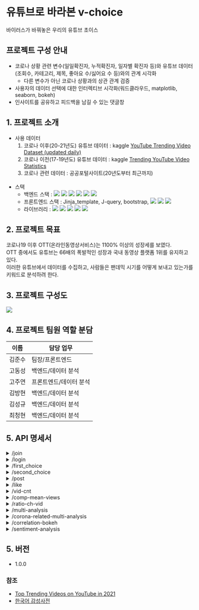 

# 유튜브로 바라본 v-choice

바이러스가 바꿔놓은 우리의 유튜브 초이스

## 프로젝트 구성 안내

- 코로나 상황 관련 변수(일일확진자, 누적확진자, 일자별 확진자 등)와 유튜브 데이터(조회수, 카테고리, 제목, 좋아요 수/싫어요 수 등)와의 관계 시각화
  -  다른 변수가 아닌 코로나 상황과의 상관 관계 검증
- 사용자의 데이터 선택에 대한 인터렉티브 시각화(워드클라우드, matplotlib, seaborn, bokeh)
- 인사이트를 공유하고 피드백을 남길 수 있는 댓글창

## 1. 프로젝트 소개
  
- 사용 데이터
    1. 코로나 이후(20-21년도) 유튜브 데이터 : kaggle [YouTube Trending Video Dataset (updated daily)](https://www.kaggle.com/rsrishav/youtube-trending-video-dataset)
    2. 코로나 이전(17-19년도) 유튜브 데이터 : kaggle [Trending YouTube Video Statistics](https://www.kaggle.com/datasnaek/youtube-new)
    3. 코로나 관련 데이터 : 공공포털사이트(20년도부터 최근까지)
  </br>
- 스택
  - 백엔드 스택 : 
  <img src="https://img.shields.io/badge/Python-3766AB?style=flat-square&logo=Python&logoColor=white"/></a>
  <img src="https://img.shields.io/badge/Jupyter-F37626?style=flat-square&logo=jupyter&logoColor=white"/></a>
  <img src="https://img.shields.io/badge/Mysql-E6B91E?style=flat-square&logo=MySql&logoColor=white"/></a>
  <img src="https://img.shields.io/badge/Flask-29B5E8?style=flat-square&logo=Flask&logoColor=white"/></a>
  <img src="https://img.shields.io/badge/aws-333664?style=flat-square&logo=amazon-aws&logoColor=white"/></a>
  <img src="https://img.shields.io/badge/Ubuntu-E95420?style=flat-square&logo=Ubuntu&logoColor=white"/></a>
  - 프론트엔드 스택 : Jinja_template, J-query, bootstrap,
  <img src="https://img.shields.io/badge/Jinja-B41717?style=flat-square&logo=Jinja&logoColor=white"/></a>
  <img src="https://img.shields.io/badge/JQuery-0769AD?style=flat-square&logo=JQuery&logoColor=white"/></a>
  <img src="https://img.shields.io/badge/Bootstrap-7952B3?style=flat-square&logo=Bootstrap&logoColor=white"/></a>
  - 라이브러리 : 
  <img src="https://img.shields.io/badge/Pandas-FF6600?style=flat-square&logo=Pandas&logoColor=white"/></a>
  <img src="https://img.shields.io/badge/Numpy-013243?style=flat-square&logo=Numpy&logoColor=white"/></a>
  <img src="https://img.shields.io/badge/matplotlib-125345?style=flat-square&logo=matplotlib&logoColor=white"/></a>
  <img src="https://img.shields.io/badge/seaborn-00CCBB?style=flat-square&logo=seaborn&logoColor=white"/></a>
  <img src="https://img.shields.io/badge/sweetalert2-FEC111?style=flat-square&logo=sweetalert2&logoColor=white"/></a>



## 2. 프로젝트 목표

코로나19 이후 OTT(온라인동영상서비스)는 1100% 이상의 성장세를 보였다. \
OTT 중에서도 유튜브는 66배의 폭발적인 성장과 국내 동영상 플랫폼 1위를 유지하고 있다. \
이러한 유튜브에서 데이터를 수집하고, 사람들은 팬데믹 시기를 어떻게 보내고 있는가를 키워드로 분석하려 한다.

## 3. 프로젝트 구성도
![](/V-choice_UI_UX정의서.jpeg)

## 4. 프로젝트 팀원 역할 분담

| 이름 | 담당 업무 |
| ------ | ------ |
| 김준수 | 팀장/프론트엔드 |
| 고동성 | 백엔드/데이터 분석 |
| 고주연 | 프론트엔드/데이터 분석 |
| 김방현 | 백엔드/데이터 분석 |
| 김성규 | 백엔드/데이터 분석 |
| 최청현 | 백엔드/데이터 분석 |

## 5. API 명세서

<details>
<summary>/join</summary>

| method | description | parameters |
|--------|-------------|------------|
| post | 회원의 회원가입 | <span dir="">'user_id', 'user_pw'</span> |

</details>
<details>
<summary>/login</summary>

| method | description | parameters |
|--------|-------------|------------|
| post | 회원의 로그인    | <span dir="">'user_id', 'user_pw'</span> |

</details>
<details>
<summary>/first_choice</summary>

| method | description | parameters |
|--------|-------------|------------|
| post | 첫번째 yes or no의 회원정보 | 'first_choice', 'user' |

</details>
<details>
<summary>/second_choice</summary>

| method | description | parameters |
|--------|-------------|------------|
| post | 두번째 yes or no의 회원정보 | 'second_choice', 'user' |

</details>
<details>
<summary>/post</summary>

| method | description | parameters |
|--------|-------------|------------|
| post | 게시판의 글 업로드 | 'content', 'author' |
| delete | 게시판의 글 삭제 | 'id', 'author' |
| patch | 게시판의 글 수정 | 'id', 'content' |

</details>
<details>
<summary>/like</summary>

| method | description | parameters |
|--------|-------------|------------|
| patch | 게시판의 좋아요 | 'id' |

</details>
<details>
<summary>/vid-cnt</summary>

| method | description | parameters |
|--------|-------------|------------|
| post | 카테고리 별 영상 수 변화 | 'category_id' |

</details>
<details>
<summary>
<span dir="">/comp-mean-views</span>
</summary>

| method | description | parameters |
|--------|-------------|------------|
| post | 평균 조회수 비교 | 'category_id' |

</details>
<details>
<summary>/ratio-ch-vid</summary>

| method | description | parameters |
|--------|-------------|------------|
| post | 코로나 전후 영상들의 카테고리 \
순위 및 비율 변화 | 'label_num' |

</details>
<details>
<summary>
<span dir="">/multi-analysis</span>
</summary>

| method | description | parameters |
|--------|-------------|------------|
| post | 멀티 분석 | 'selection_1_num', 'selection_2_num', 'category_id' |

</details>
<details>
<summary>
<span dir="">/corona-related-multi-analysis</span>
</summary>

| method | description | parameters |
|--------|-------------|------------|
| post | 코로나 영상 추출 후  \
멀티분석기능 | 'selection_1_num', 'selection_2_num' |

</details>
<details>
<summary>
<span dir="">/correlation-bokeh</span>
</summary>

| method | description | parameters |
|--------|-------------|------------|
| post | bokeh 상관관계 그래프 | 'category_id' |

</details>
<details>
<summary>
<span dir="">/sentiment-analysis</span>
</summary>

| method | description | parameters |
|--------|-------------|------------|
| post | 감정분석 결과 그래프 | 'user_want' |

</details>

## 5. 버전

- 1.0.0

### 참조

- [Top Trending Videos on YouTube in 2021](https://russelllim22.medium.com/d576fa1f4c34)
- [한국어 감성사전](https://github.com/park1200656/KnuSentiLex/find/c95a8a9bcb78ef92e3f8ddd277abaf31451d9f23)


